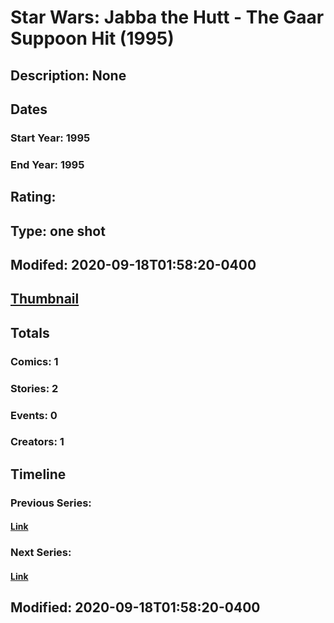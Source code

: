 # Star Wars: Jabba the Hutt - The Gaar Suppoon Hit (1995)
## Description: None
## Dates
### Start Year: 1995
### End Year: 1995
## Rating: 
## Type: one shot
## Modifed: 2020-09-18T01:58:20-0400
## [Thumbnail](http://i.annihil.us/u/prod/marvel/i/mg/b/40/image_not_available.jpg)
## Totals
### Comics: 1
### Stories: 2
### Events: 0
### Creators: 1
## Timeline
### Previous Series: 
#### [Link]()
### Next Series: 
#### [Link]()
## Modified: 2020-09-18T01:58:20-0400